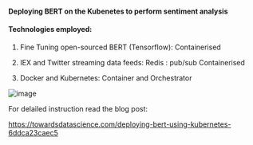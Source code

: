 #### Deploying BERT on the Kubenetes to perform sentiment analysis 



#### Technologies employed: 


1. Fine Tuning open-sourced BERT (Tensorflow): Containerised 

2. IEX and Twitter streaming data feeds: Redis : pub/sub Containerised

3. Docker and Kubernetes:  Container and Orchestrator 

![image](https://user-images.githubusercontent.com/10104388/89708001-458fc700-d96b-11ea-9c6b-ac2c605c0b25.png)

For delailed instruction read the blog post: 

https://towardsdatascience.com/deploying-bert-using-kubernetes-6ddca23caec5
